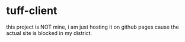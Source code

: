 # tuff-client
this project is NOT mine, i am just hosting it on github pages cause the actual site is blocked in my district.
